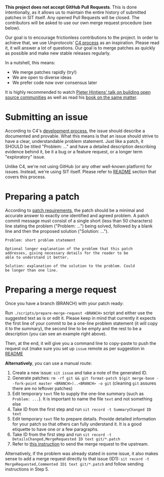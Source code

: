 **This project does not accept GitHub Pull Requests**. This is done intentionally,
as it allows us to maintain the entire history of submitted patches in SIT itself. Any
opened Pull Requests will be closed. The contributors will be asked to use our
own merge request procedure (see below).

Our goal is to encourage frictionless contributions to the project. In order to
achieve that, we use Unprotocols' [C4 process](https://rfc.unprotocols.org/spec:1/C4)
as an inspiration. Please read it, it will answer a lot of questions. Our goal is to
merge patches as quickly as possible and make new stable releases regularly.

In a nutshell, this means:

* We merge patches rapidly (try!)
* We are open to diverse ideas
* We prefer code now over consensus later

It is highly recommended to watch [Pieter Hintjens' talk on building open
source communities](https://www.youtube.com/watch?v=uzxcILudFWM) as well as
read his [book on the same
matter](https://www.gitbook.com/book/hintjens/social-architecture/details).

# Submitting an issue

According to C4's [development process](https://rfc.unprotocols.org/spec:1/C4#24-development-process),
the issue should describe a documented and provable. What this means is that an
issue should strive to have a clear, understandable problem statement. Just like
a patch, it SHOULD be titled "Problem: ..." and have a detailed description
describing evidence behind it, be it a bug or a feature request, or a longer
term "exploratory" issue.

Unlike C4, we're not using GitHub (or any other well-known platform) for issues.
Instead, we're using SIT itself. Please refer to [README](https://github.com/sit-it/sit#open-an-issue)
section that covers this process.

# Preparing a patch

According to [patch requirements](https://rfc.unprotocols.org/spec:1/C4#23-patch-requirements),
the patch should be a minimal and accurate answer to exactly one identified and
agreed problem. A patch commit message must consist of a single short (less
than 50 characters) line stating the problem ("Problem: ...") being solved,
followed by a blank line and then the proposed solution ("Solution: ...").

```
Problem: short problem statement

Optional longer explanation of the problem that this patch
addresses, giving necessary details for the reader to be
able to understand it better.

Solution: explanation of the solution to the problem. Could
be longer than one line.
```

# Preparing a merge request

Once you have a branch (BRANCH) with your patch ready:

Run `./scripts/prepare-merge-request <BRANCH>` script 
and either use the suggested text as is or edit it.
Please keep in mind that currently it expects the first
line of your commit to be a one-line problem statement
(it will copy it to the summary), the second line to be
empty and the rest to be a description (you can see
an example right above).

Then, at the end, it will give you a command line
to copy-paste to push the request out (make sure
you set up `issue` remote as per suggestion in [README](README.md##send-it-to-upstream)

**Alternatively**, you can use a manual route:

1. Create a new issue: `sit issue` and take a note of the generated ID.
2. Generate patches: `rm -rf git && git format-patch $(git merge-base --fork-point master <BRANCH>)..<BRANCH> -o git` (cleaning `git` assures there are no leftover patches)
2. Edit temporary `text` file to supply the one-line summary (such as `Problem: ...`).
   It is important to name the file `text` and not something else
3. Take ID from the first step and run `sit record -t SummaryChanged ID text`
4. Edit temporary `text` file to prepare details.
   Provide detailed information for your patch so that others can fully
   understand it. It is a good etiquette to have one or a few paragraphs.
4. Take ID from the first step and run `sit record -t DetailsChanged,MergeRequested ID text git/*.patch`
5. Refer to [this instruction](https://github.com/sit-it/sit#send-it-to-upstream) to send the merge request to the upstream.

Alternatively, if the problem was already stated in some issue, it also makes sense to add
a merge request directly to that issue (ID1): `sit record -t MergeRequested,Commented ID1 text git/*.patch` and follow sending instructions in Step 5.
